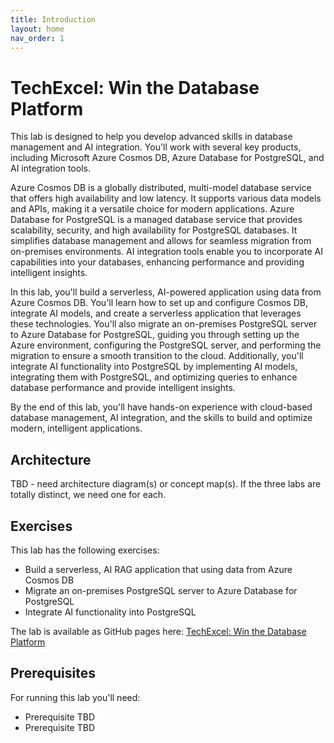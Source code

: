 ```yaml
---
title: Introduction
layout: home
nav_order: 1
---
```


# TechExcel: Win the Database Platform

This lab is designed to help you develop advanced skills in database management and AI integration. You'll work with several key products, including Microsoft Azure Cosmos DB, Azure Database for PostgreSQL, and AI integration tools.

Azure Cosmos DB is a globally distributed, multi-model database service that offers high availability and low latency. It supports various data models and APIs, making it a versatile choice for modern applications. Azure Database for PostgreSQL is a managed database service that provides scalability, security, and high availability for PostgreSQL databases. It simplifies database management and allows for seamless migration from on-premises environments. AI integration tools enable you to incorporate AI capabilities into your databases, enhancing performance and providing intelligent insights.

In this lab, you'll build a serverless, AI-powered application using data from Azure Cosmos DB. You'll learn how to set up and configure Cosmos DB, integrate AI models, and create a serverless application that leverages these technologies. You'll also migrate an on-premises PostgreSQL server to Azure Database for PostgreSQL, guiding you through setting up the Azure environment, configuring the PostgreSQL server, and performing the migration to ensure a smooth transition to the cloud. Additionally, you'll integrate AI functionality into PostgreSQL by implementing AI models, integrating them with PostgreSQL, and optimizing queries to enhance database performance and provide intelligent insights.

By the end of this lab, you'll have hands-on experience with cloud-based database management, AI integration, and the skills to build and optimize modern, intelligent applications.

## Architecture

TBD - need architecture diagram(s) or concept map(s). If the three labs are totally distinct, we need one for each.

## Exercises

This lab has the following exercises:

 - Build a serverless, AI RAG application that using data from Azure Cosmos DB 
 - Migrate an on-premises PostgreSQL server to Azure Database for PostgreSQL
 - Integrate AI functionality into PostgreSQL

The lab is available as GitHub pages here: [TechExcel: Win the Database Platform](https://microsoft.github.io/TechExcel-Win-the-Database-Platform/)

## Prerequisites

For running this lab you'll need:

 - Prerequisite TBD 
 - Prerequisite TBD

